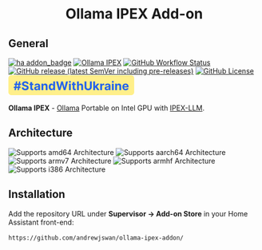 <div align="center">
<h1>Ollama IPEX Add-on</h1>
</div>

## General

[![ha addon_badge](https://img.shields.io/badge/HA-Addon-blue.svg)](https://developers.home-assistant.io/docs/add-ons)
[![Ollama IPEX](https://img.shields.io/static/v1?label=Ollama&message=IPEX&color=blue&logo=ollama)](https://github.com/andrewjswan/ollama-ipex-addon/)
[![GitHub Workflow Status](https://img.shields.io/github/actions/workflow/status/andrewjswan/ollama-ipex-addon/build.yml?logo=github)](https://github.com/andrewjswan/ollama-ipex-addon/actions)
[![GitHub release (latest SemVer including pre-releases)](https://img.shields.io/github/v/release/andrewjswan/ollama-ipex-addon?include_prereleases)](https://github.com/andrewjswan/ollama-ipex-addon/blob/master/esphome-update/CHANGELOG.md)
[![GitHub License](https://img.shields.io/github/license/andrewjswan/ollama-ipex-addon?color=blue)](https://github.com/andrewjswan/ollama-ipex-addon/blob/master/LICENSE)
[![StandWithUkraine](https://raw.githubusercontent.com/vshymanskyy/StandWithUkraine/main/badges/StandWithUkraine.svg)](https://github.com/vshymanskyy/StandWithUkraine/blob/main/docs/README.md)

**Ollama IPEX** - [Ollama](https://ollama.com/) Portable on Intel GPU with [IPEX-LLM](https://github.com/intel/ipex-llm).


## Architecture

![Supports amd64 Architecture][amd64-shield] ![Supports aarch64 Architecture][aarch64-shield] ![Supports armv7 Architecture][armv7-shield] ![Supports armhf Architecture][armhf-shield] ![Supports i386 Architecture][i386-shield]


## Installation

Add the repository URL under **Supervisor → Add-on Store** in your Home Assistant front-end:

    https://github.com/andrewjswan/ollama-ipex-addon/

<br />

[amd64-shield]: https://img.shields.io/badge/amd64-yes-blue.svg
[aarch64-shield]: https://img.shields.io/badge/aarch64-yes-blue.svg
[armv7-shield]: https://img.shields.io/badge/armv7-no-red.svg
[armhf-shield]: https://img.shields.io/badge/armhf-no-red.svg
[i386-shield]: https://img.shields.io/badge/i386-no-red.svg
